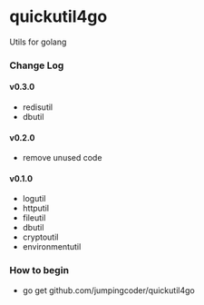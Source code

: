 # quickutil4go

Utils for golang

### Change Log

#### v0.3.0

+ redisutil
+ dbutil

#### v0.2.0

+ remove unused code

#### v0.1.0

+ logutil
+ httputil
+ fileutil
+ dbutil
+ cryptoutil
+ environmentutil

### How to begin

+ go get github.com/jumpingcoder/quickutil4go